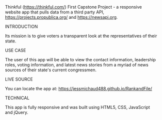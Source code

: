 Thinkful (https://thinkful.com/) First Capstone Project - a responsive website app that pulls data from a third party API, https://projects.propublica.org/ and https://newsapi.org.

INTRODUCTION

Its mission is to give voters a transparent look at the representatives of their state.

USE CASE

The user of this app will be able to view the contact information, leadership roles, voting information, and latest news stories from a myriad of news sources of their state's current congressmen. 

LIVE SOURCE

You can locate the app at: https://jessmichaud488.github.io/RankandFile/

TECHNICAL

This app is fully responsive and was built using HTML5, CSS, JavaScript and jQuery.


